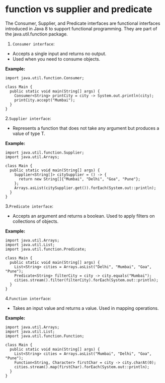 # function vs supplier and predicate

 The Consumer, Supplier, and Predicate interfaces are functional interfaces introduced in Java 8 to support functional programming.
 They are part of the java.util.function package.

 1. `Consumer interface`:
 
 * Accepts a single input and returns no output.
 * Used when you need to consume objects.
 
 **Example:**
 
    import java.util.function.Consumer;
 
    class Main {
      public static void main(String[] args) {
        Consumer<String> printCity = city -> System.out.println(city);
        printCity.accept("Mumbai");
      }
    }
	
2.`Supplier interface`:
 
 * Represents a function that does not take any argument but produces a value of type T.
 
 **Example:**
 
    import java.util.function.Supplier;
    import java.util.Arrays;
    
    class Main {
      public static void main(String[] args) {
        Supplier<String[]> citySupplier = () -> {
          return new String[]{"Mumbai", "Delhi", "Goa", "Pune"};
        };
        Arrays.asList(citySupplier.get()).forEach(System.out::println);
      }
    }
	
3.`Predicate interface`:
 
 * Accepts an argument and returns a boolean. Used to apply filters on collections of objects.
 
 **Example:**
 
    import java.util.Arrays;
    import java.util.List;
    import java.util.function.Predicate;
 
    class Main {
      public static void main(String[] args) {
        List<String> cities = Arrays.asList("Delhi", "Mumbai", "Goa", "Pune");
        Predicate<String> filterCity = city -> city.equals("Mumbai");
        cities.stream().filter(filterCity).forEach(System.out::println);
      }
    } 
	
4.`Function interface`:
 
 * Takes an input value and returns a value. Used in mapping operations.
 
 **Example:**
 
    import java.util.Arrays;
    import java.util.List;
    import java.util.function.Function;
   
    class Main {
      public static void main(String[] args) {
        List<String> cities = Arrays.asList("Mumbai", "Delhi", "Goa", "Pune");
        Function<String, Character> firstChar = city -> city.charAt(0);
        cities.stream().map(firstChar).forEach(System.out::println);
      }
    }
